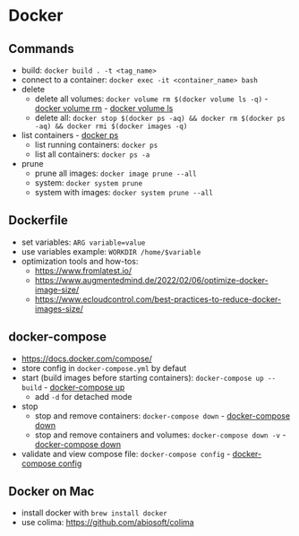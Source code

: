 # Docker

## Commands

- build: `docker build . -t <tag_name>`
- connect to a container: `docker exec -it <container_name> bash`
- delete
  - delete all volumes: `docker volume rm $(docker volume ls -q)` - [docker volume rm](https://docs.docker.com/engine/reference/commandline/volume_rm/) - [docker volume ls](https://docs.docker.com/engine/reference/commandline/volume_ls/)
  - delete all: `docker stop $(docker ps -aq) && docker rm $(docker ps -aq) && docker rmi $(docker images -q)`
- list containers - [docker ps](https://docs.docker.com/engine/reference/commandline/ps/)
  - list running containers: `docker ps`
  - list all containers: `docker ps -a`
- prune
  - prune all images: `docker image prune --all`
  - system: `docker system prune`
  - system with images: `docker system prune --all`

## Dockerfile

- set variables: `ARG variable=value`
- use variables example: `WORKDIR /home/$variable`
- optimization tools and how-tos:
  - https://www.fromlatest.io/
  - https://www.augmentedmind.de/2022/02/06/optimize-docker-image-size/
  - https://www.ecloudcontrol.com/best-practices-to-reduce-docker-images-size/

## docker-compose

- https://docs.docker.com/compose/
- store config in `docker-compose.yml` by defaut
- start (build images before starting containers): `docker-compose up --build` - [docker-compose up](https://docs.docker.com/compose/reference/up/)
  - add `-d` for detached mode
- stop
  - stop and remove containers: `docker-compose down` - [docker-compose down](https://docs.docker.com/compose/reference/down/)
  - stop and remove containers and volumes: `docker-compose down -v` - [docker-compose down](https://docs.docker.com/compose/reference/down/)
- validate and view compose file: `docker-compose config` - [docker-compose config](https://docs.docker.com/compose/reference/config/)

## Docker on Mac

- install docker with `brew install docker`
- use colima: https://github.com/abiosoft/colima
